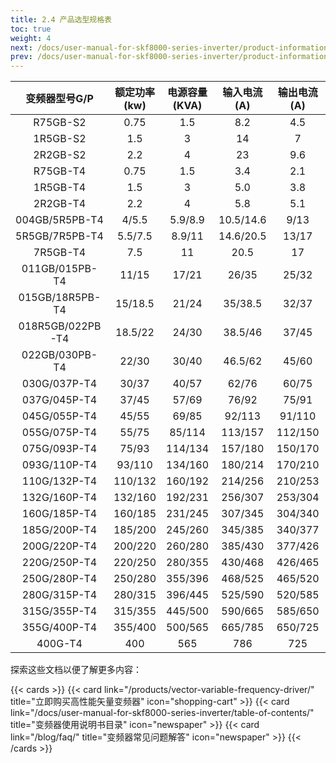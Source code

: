 ```yaml
---
title: 2.4 产品选型规格表
toc: true
weight: 4
next: /docs/user-manual-for-skf8000-series-inverter/product-information/keyboard-tray-dimensional-diagram/
prev: /docs/user-manual-for-skf8000-series-inverter/product-information/model-description/
---
```


| 变频器型号G/P      | 额定功率(kw) | 电源容量 (KVA)    | 输入电流(A)    | 输出电流(A) | 适配电机G/P(KW) | 适配电机G/P(HP)  |
| :----:      | :----: | :----:    | :----:    | :----: | :----: | :----:  |
| R75GB-S2      | 0.75 | 1.5     | 8.2    | 4.5 | 0.75 | 1 |
| 1R5GB-S2      | 1.5 | 3     | 14    | 7 | 1.5 | 2 |
| 2R2GB-S2      | 2.2 | 4     | 23    | 9.6 | 2.2 | 3 |
| R75GB-T4      | 0.75 | 1.5     | 3.4    | 2.1 | 0.75 | 1 |
| 1R5GB-T4      | 1.5 | 3     | 5.0    | 3.8 | 1.5 | 2 |
| 2R2GB-T4      | 2.2 | 4     | 5.8    | 5.1 | 2.2 | 3 |
| 004GB/5R5PB-T4      | 4/5.5 | 5.9/8.9     | 10.5/14.6    | 9/13 | 4/5.5 | 5.5/7.5 |
| 5R5GB/7R5PB-T4      | 5.5/7.5 | 8.9/11     | 14.6/20.5    | 13/17 | 5.5/7.5 | 7.5/10 |
| 7R5GB-T4      | 7.5 | 11     | 20.5    | 17 | 7.5 | 10 |
| 011GB/015PB-T4      | 11/15 | 17/21     | 26/35   | 25/32 | 11/15 | 15/20 |
| 015GB/18R5PB-T4      | 15/18.5 | 21/24     | 35/38.5    | 32/37 | 15/18.5 | 20/25 |
| 018R5GB/022PB-T4      | 18.5/22 | 24/30     | 38.5/46    | 37/45 | 18.5/22 | 25/30 |
| 022GB/030PB-T4      | 22/30 | 30/40    | 46.5/62    | 45/60 | 22/30 | 30/40 |
| 030G/037P-T4      | 30/37 | 40/57     | 62/76    | 60/75 | 30/37 | 40/50 |
| 037G/045P-T4      | 37/45 | 57/69     | 76/92   | 75/91 | 37/45 | 50/60 |
| 045G/055P-T4      | 45/55 | 69/85     | 92/113   | 91/110 | 45/55 | 60/70 |
| 055G/075P-T4      | 55/75 | 85/114    | 113/157    | 112/150 | 55/75 | 70/100 |
| 075G/093P-T4      | 75/93 | 114/134     | 157/180    | 150/170 | 75/93 | 100/125 |
| 093G/110P-T4      | 93/110 | 134/160    | 180/214   | 170/210 | 93/110 | 125/150 |
| 110G/132P-T4      | 110/132 | 160/192     | 214/256   | 210/253 | 110/132 | 150/180 |
| 132G/160P-T4      | 132/160 | 192/231     | 256/307    | 253/304 | 132/160 | 180/220 |
| 160G/185P-T4      | 160/185 | 231/245    | 307/345    | 304/340 | 160/185 | 220/250 |
| 185G/200P-T4      | 185/200 | 245/260    | 345/385    | 340/377 | 185/200 | 250/275 |
| 200G/220P-T4      | 200/220 | 260/280    | 385/430    | 377/426 | 200/220 | 275/300 |
| 220G/250P-T4      | 220/250 | 280/355    | 430/468    | 426/465 | 220/250 | 300/340|
| 250G/280P-T4      | 250/280 | 355/396     | 468/525   | 465/520 | 250/280 | 340/380 |
| 280G/315P-T4      | 280/315 | 396/445     | 525/590    | 520/585 | 280/315 | 380/430 |
| 315G/355P-T4      | 315/355 | 445/500     | 590/665    | 585/650 | 315/355 | 430/480 |
| 355G/400P-T4      | 355/400 | 500/565     | 665/785    | 650/725 | 355/400 | 480/545 |
| 400G-T4      | 400 | 565     | 786    | 725 | 400 | 545 |


探索这些文档以便了解更多内容：

{{< cards >}}
  {{< card link="/products/vector-variable-frequency-driver/" title="立即购买高性能矢量变频器" icon="shopping-cart" >}}
  {{< card link="/docs/user-manual-for-skf8000-series-inverter/table-of-contents/" title="变频器使用说明书目录" icon="newspaper"  >}}
  {{< card link="/blog/faq/" title="变频器常见问题解答" icon="newspaper" >}}
{{< /cards >}}	
